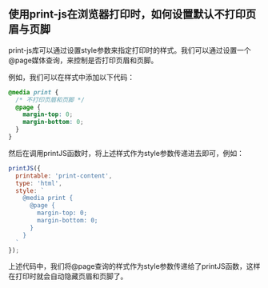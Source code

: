 ## 使用print-js在浏览器打印时，如何设置默认不打印页眉与页脚

print-js库可以通过设置style参数来指定打印时的样式。我们可以通过设置一个@page媒体查询，来控制是否打印页眉和页脚。

例如，我们可以在样式中添加以下代码：

```css
@media print {
  /* 不打印页眉和页脚 */
  @page {
    margin-top: 0;
    margin-bottom: 0;
  }
}
```


然后在调用printJS函数时，将上述样式作为style参数传递进去即可，例如：

```js
printJS({
  printable: 'print-content',
  type: 'html',
  style: `
    @media print {
      @page {
        margin-top: 0;
        margin-bottom: 0;
      }
    }
  `
});
```


上述代码中，我们将@page查询的样式作为style参数传递给了printJS函数，这样在打印时就会自动隐藏页眉和页脚了。